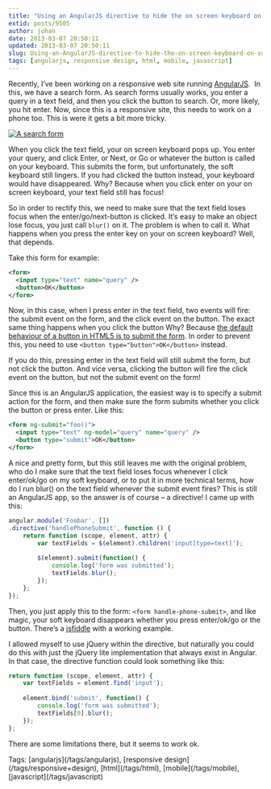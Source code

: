 ```yaml
---
title: "Using an AngularJS directive to hide the on screen keyboard on submit"
extid: posts/9505
author: johan
date: 2013-03-07 20:50:11
updated: 2013-03-07 20:50:11
slug: Using-an-AngularJS-directive-to-hide-the-on-screen-keyboard-on-submit
tags: [angularjs, responsive design, html, mobile, javascript]
---
```


 Recently, I’ve been working on a responsive web site running [AngularJS](http://angularjs.org/).  In this, we have a search form. As search forms usually works, you enter a query in a text field, and then you click the button to search. Or, more likely, you hit enter. Now, since this is a responsive site, this needs to work on a phone too. This is were it gets a bit more tricky.

 [![A search form](/images/Windows-Live-Writer/1b770bd388b0_71DE/image_thumb.png "A search form")](/images/Windows-Live-Writer/1b770bd388b0_71DE/image_2.png)

 When you click the text field, your on screen keyboard pops up. You enter your query, and click Enter, or Next, or Go or whatever the button is called on your keyboard. This submits the form, but unfortunately, the soft keyboard still lingers. If you had clicked the button instead, your keyboard would have disappeared. Why? Because when you click enter on your on screen keyboard, your text field still has focus!

 So in order to rectify this, we need to make sure that the text field loses focus when the enter/go/next-button is clicked. It’s easy to make an object lose focus, you just call `blur()` on it. The problem is when to call it. What happens when you press the enter key on your on screen keyboard? Well, that depends.

 Take this form for example:



``` xml 
<form>
  <input type="text" name="query" />
  <button>OK</button>
</form>

```




 Now, in this case, when I press enter in the text field, two events will fire: the submit event on the form, and the click event on the button. The exact same thing happens when you click the button Why? Because [the default behaviour of a button in HTML5 is to submit the form](http://dev.w3.org/html5/markup/button.html). In order to prevent this, you need to use `<button type="button">OK</button>` instead.

 If you do this, pressing enter in the text field will still submit the form, but not click the button. And vice versa, clicking the button will fire the click event on the button, but not the submit event on the form!

 Since this is an AngularJS application, the easiest way is to specify a submit action for the form, and then make sure the form submits whether you click the button or press enter. Like this:



``` xml 
<form ng-submit="foo()">
  <input type="text" ng-model="query" name="query" />
  <button type="submit">OK</button>
</form>
```




 A nice and pretty form, but this still leaves me with the original problem, who do I make sure that the text field loses focus whenever I click enter/ok/go on my soft keyboard, or to put it in more technical terms, how do I run blur() on the text field whenever the submit event fires? This is still an AngularJS app, so the answer is of course – a directive! I came up with this:


``` js 
angular.module('Foobar', [])
.directive('handlePhoneSubmit', function () {
    return function (scope, element, attr) {
        var textFields = $(element).children('input[type=text]');
        
        $(element).submit(function() {
            console.log('form was submitted');
            textFields.blur();
        });
    };
});

```




 Then, you just apply this to the form: `<form handle-phone-submit>`, and like magic, your soft keyboard disappears whether you press enter/ok/go or the button. There’s a [jsfiddle](http://jsfiddle.net/ns4ER/4/) with a working example.

I allowed myself to use jQuery within the directive, but naturally you could do this with just the jQuery lite implementation that always exist in Angular. In that case, the directive function could look something like this:


``` js 
return function (scope, element, attr) {
    var textFields = element.find('input');
    
    element.bind('submit', function() {
        console.log('form was submitted');
        textFields[0].blur();
    });
};

```



There are some limitations there, but it seems to work ok. 
<div style="margin: 0px; padding: 0px; float: none; display: inline;" id="scid:0767317B-992E-4b12-91E0-4F059A8CECA8:24e7d023-e6d1-49ac-87d9-3233cae6d1b0" class="wlWriterEditableSmartContent">Tags: [angularjs](/tags/angularjs), [responsive design](/tags/responsive+design), [html](/tags/html), [mobile](/tags/mobile), [javascript](/tags/javascript)</div>
